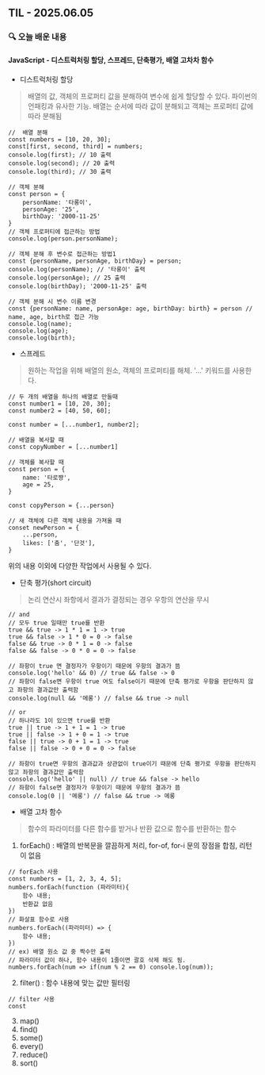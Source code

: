 ## TIL - 2025.06.05

### 🔍 오늘 배운 내용

#### JavaScript - 디스트럭처링 할당, 스프레드, 단축평가, 배열 고차차 함수

- 디스트럭처링 할당
> 배열의 값, 객체의 프로퍼티 값을 분해하여 변수에 쉽게 할당할 수 있다. 파이썬의 언패킹과 유사한 기능. 배열는 순서에 따라 값이 분해되고 객체는 프로퍼티 값에 따라 분해됨

```
//  배열 분해
const numbers = [10, 20, 30];
const[first, second, third] = numbers;
console.log(first); // 10 출력
console.log(second); // 20 출력
console.log(third); // 30 출력

// 객체 분해
const person = {
    personName: '타롱이',
    personAge: '25',
    birthDay: '2000-11-25'
}
// 객체 프로퍼티에 접근하는 방법
console.log(person.personName);

// 객체 분해 후 변수로 접근하는 방법1
const {personName, personAge, birthDay} = person;
console.log(personName); // '타롱이' 출력
console.log(personAge); // 25 출력
console.log(birthDay); '2000-11-25' 출력

// 객체 분해 시 변수 이름 변경
const {personName: name, personAge: age, birthDay: birth} = person // name, age, birth로 접근 가능
console.log(name);
console.log(age);
console.log(birth);
```

- 스프레드
> 원하는 작업을 위해 배열의 원소, 객체의 프로퍼티를 해체. '...' 키워드를 사용한다. 

```
// 두 개의 배열을 하나의 배열로 만들때
const number1 = [10, 20, 30];
const number2 = [40, 50, 60];

const number = [...number1, number2];

// 배열을 복사할 때
const copyNumber = [...number1]

// 객체를 복사할 때
const person = {
    name: '타로쨩',
    age = 25,
}

const copyPerson = {...person}

// 새 객체에 다른 객체 내용을 가져올 때
conset newPerson = {
    ...person,
    likes: ['춤', '단것'],
}
```
위의 내용 이외에 다양한 작업에서 사용될 수 있다.

- 단축 평가(short circuit)
> 논리 연산시 좌항에서 결과가 결정되는 경우 우항의 연산을 무시

```
// and
// 모두 true 일때만 true를 반환
true && true -> 1 * 1 = 1 -> true
true && false -> 1 * 0 = 0 -> false
false && true -> 0 * 1 = 0 -> false
false && false -> 0 * 0 = 0 -> false

// 좌항이 true 면 결정자가 우항이기 때문에 우항의 결과가 뜸 
console.log('hello' && 0) // true && false -> 0
// 좌항이 false면 우항이 true 여도 false이기 때문에 단축 평가로 우항을 판단하지 않고 좌항의 결과값만 출력함
console.log(null && '메롱') // false && true -> null

// or
// 하나라도 1이 있으면 true를 반환
true || true -> 1 + 1 = 1 -> true
true || false -> 1 + 0 = 1 -> true
false || true -> 0 + 1 = 1 -> true
false || false -> 0 + 0 = 0 -> false

// 좌항이 true면 우항의 결과값과 상관없이 true이기 때문에 단축 평가로 우항을 판단하지 않고 좌항의 결과값만 출력함
console.log('hello' || null) // true && false -> hello
// 좌항이 false면 결정자가 우항이기 때문에 우항의 결과가 뜸
console.log(0 || '메롱') // false && true -> 메롱 
```

- 배열 고차 함수
> 함수의 파라미터를 다른 함수를 받거나 반환 값으로 함수를 반환하는 함수

1. forEach()
: 배열의 반복문을 깔끔하게 처리, for-of, for-i 문의 장점을 합침, 리턴이 없음
```
// forEach 사용
const numbers = [1, 2, 3, 4, 5];
numbers.forEach(function (파라미터){
    함수 내용;
    반환값 없음
}) 
// 화살표 함수로 사용
numbers.forEach((파라미터) => {
    함수 내용;
})
// ex) 배열 원소 값 중 짝수만 출력
// 파라미터 값이 하나, 함수 내용이 1줄이면 괄호 삭제 해도 됨.
numbers.forEach(num => if(num % 2 == 0) console.log(num));
```

2. filter()
: 함수 내용에 맞는 값만 필터링
```
// filter 사용
const 
```
3. map()
4. find()
5. some()
6. every()
7. reduce()
8. sort()


